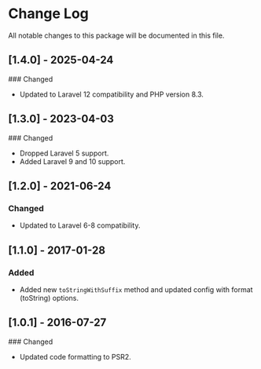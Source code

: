 # Change Log
All notable changes to this package will be documented in this file.

## [1.4.0] - 2025-04-24
### Changed
- Updated to Laravel 12 compatibility and PHP version 8.3.

## [1.3.0] - 2023-04-03
### Changed
- Dropped Laravel 5 support.
- Added Laravel 9 and 10 support.

## [1.2.0] - 2021-06-24
### Changed
- Updated to Laravel 6-8 compatibility.

## [1.1.0] - 2017-01-28
### Added
- Added new `toStringWithSuffix` method and updated config with format (toString) options.

## [1.0.1] - 2016-07-27
### Changed
- Updated code formatting to PSR2.
